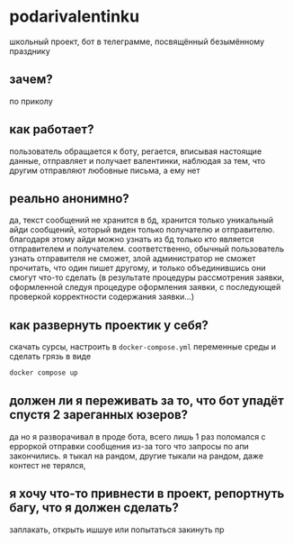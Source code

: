 
# podarivalentinku

школьный проект, бот в телеграмме, посвящённый безымённому празднику

## зачем?

по приколу

## как работает?

пользователь обращается к боту, регается, вписывая настоящие данные, отправляет и получает валентинки, наблюдая за тем, что другим отправляют любовные письма, а ему нет

## реально анонимно?

да, текст сообщений не хранится в бд, хранится только уникальный айди сообщений, который виден только получателю и отправителю. благодаря этому айди можно узнать из бд только кто является отправителем и получателем. соответственно, обычный пользователь узнать отправителя не сможет, злой администратор не сможет прочитать, что один пишет другому, и только объединившись они смогут что-то сделать (в результате процедуры рассмотрения заявки, оформленной следуя процедуре оформления заявки, с последующей проверкой корректности содержания заявки...)

## как развернуть проектик у себя?

скачать сурсы, настроить в ```docker-compose.yml``` переменные среды и сделать грязь в виде
```bash
docker compose up
```


## должен ли я переживать за то, что бот упадёт спустя 2 зареганных юзеров?

да
но я разворачивал в проде бота, всего лишь 1 раз поломался с ерроркой отправки сообщения из-за того что запросы по апи закончились. я тыкал на рандом, другие тыкали на рандом, даже контест не терялся, 

## я хочу что-то привнести в проект, репортнуть багу, что я должен сделать?

заплакать, открыть ишшуе или попытаться закинуть пр